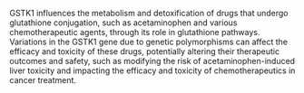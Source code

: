 GSTK1 influences the metabolism and detoxification of drugs that undergo glutathione conjugation, such as acetaminophen and various chemotherapeutic agents, through its role in glutathione pathways. Variations in the GSTK1 gene due to genetic polymorphisms can affect the efficacy and toxicity of these drugs, potentially altering their therapeutic outcomes and safety, such as modifying the risk of acetaminophen-induced liver toxicity and impacting the efficacy and toxicity of chemotherapeutics in cancer treatment.